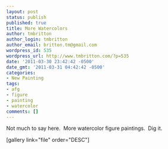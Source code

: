 ```yaml
---
layout: post
status: publish
published: true
title: More Watercolors
author: tmbritton
author_login: tmbritton
author_email: britton.tm@gmail.com
wordpress_id: 535
wordpress_url: http://www.tmbritton.com/?p=535
date: '2011-03-30 23:42:42 -0500'
date_gmt: '2011-03-31 04:42:42 -0500'
categories:
- New Painting
tags:
- afg
- figure
- painting
- watercolor
comments: []
---
```

<p>Not much to say here.  More watercolor figure paintings.  Dig it.</p>
<p>[gallery link="file" order="DESC"]</p>
